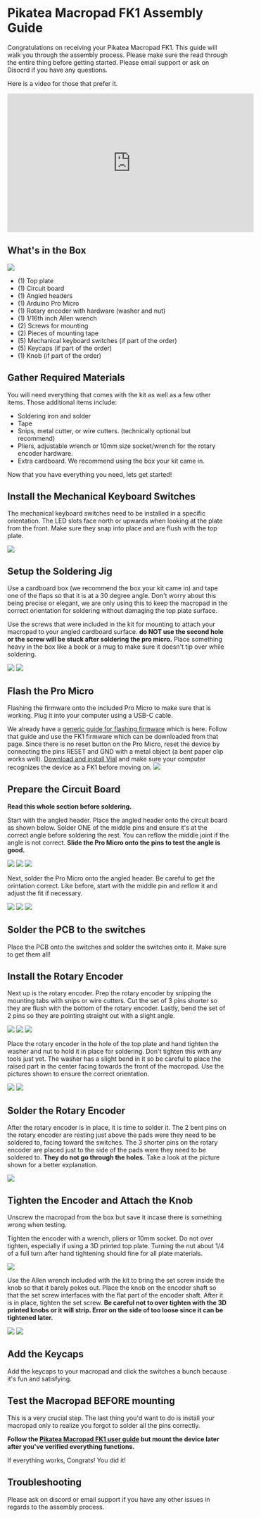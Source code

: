 
# Pikatea Macropad FK1 Assembly Guide

Congratulations on receiving your Pikatea Macropad FK1. This guide will walk you through the assembly process. Please make sure the read through the entire thing before getting started. Please email support or ask on Disocrd if you have any questions.

Here is a video for those that prefer it.
<center><iframe width="560" height="315" src="https://www.youtube.com/embed/i-vZ7Uzu6m4" title="YouTube video player" frameborder="0" allow="accelerometer; autoplay; clipboard-write; encrypted-media; gyroscope; picture-in-picture" allowfullscreen></iframe></center>

## What's in the Box
![](/assets/FK1/fk1-assembly-1.jpg)
* (1) Top plate
* (1) Circuit board
* (1) Angled headers
* (1) Arduino Pro Micro
* (1) Rotary encoder with hardware (washer and nut)
* (1) 1/16th inch Allen wrench
* (2) Screws for mounting
* (2) Pieces of mounting tape
* (5) Mechanical keyboard switches (if part of the order)
* (5) Keycaps (if part of the order)
* (1) Knob (if part of the order)

## Gather Required Materials
You will need everything that comes with the kit as well as a few other items. Those additional items include:

* Soldering iron and solder
* Tape
* Snips, metal cutter, or wire cutters. (technically optional but recommend)
* Pliers, adjustable wrench or 10mm size socket/wrench for the rotary encoder hardware.
* Extra cardboard. We recommend using the box your kit came in. 

Now that you have everything you need, lets get started!

## Install the Mechanical Keyboard Switches
The mechanical keyboard switches need to be installed in a specific orientation. The LED slots face north or upwards when looking at the plate from the front. Make sure they snap into place and are flush with the top plate. 

![](/assets/FK1/fk1-assembly-3-switches.jpg)

## Setup the Soldering Jig
Use a cardboard box (we recommend the box your kit came in) and tape one of the flaps so that it is at a 30 degree angle. Don't worry about this being precise or elegant, we are only using this to keep the macropad in the correct orientation for soldering without damaging the top plate surface.

Use the screws that were included in the kit for mounting to attach your macropad to your angled cardboard surface. **do NOT use the second hole or the screw will be stuck after soldering the pro micro.** Place something heavy in the box like a book or a mug to make sure it doesn't tip over while soldering.

![](/assets/FK1/fk1-assembly-5-box.jpg)
![](/assets/FK1/fk1-assembly-4-box-warning.jpg)

## Flash the Pro Micro

Flashing the firmware onto the included Pro Micro to make sure that is working. Plug it into your computer using a USB-C cable.

We already have a [generic guide for flashing firmware](/firmware-download-and-update-guide.html) which is here. Follow that guide and use the FK1 firmware which can be downloaded from that page. Since there is no reset button on the Pro Micro, reset the device by connecting the pins RESET and GND with a metal object (a bent paper clip works well). [Download and install Vial](https://get.vial.today) and make sure your computer recognizes the device as a FK1 before moving on.
![](/assets/FinnGus/DSC08955.JPG)

## Prepare the Circuit Board

**Read this whole section before soldering.**

Start with the angled header. Place the angled header onto the circuit board as shown below. Solder ONE of the middle pins and ensure it's at the correct angle before soldering the rest. You can reflow the middle joint if the angle is not correct. **Slide the Pro Micro onto the pins to test the angle is good.**

![](/assets/FK1/fk1-assembly-2-angled-header.jpg)
![](/assets/FK1/fk1-assembly-9-angled-header.jpg)
![](/assets/FK1/fk1-assembly-10-angled-header.jpg)

Next, solder the Pro Micro onto the angled header. Be careful to get the orintation correct. Like before, start with the middle pin and reflow it and adjust the fit if necessary.

![](/assets/FK1/fk1-assembly-8-pcb.jpg)
![](/assets/FK1/fk1-assembly-7-pcb.jpg)
![](/assets/FK1/fk1-assembly-6-pcb.jpg)


## Solder the PCB to the switches

Place the PCB onto the switches and solder the switches onto it. Make sure to get them all!

## Install the Rotary Encoder
Next up is the rotary encoder. Prep the rotary encoder by snipping the mounting tabs with snips or wire cutters. Cut the set of 3 pins shorter so they are flush with the bottom of the rotary encoder. Lastly, bend the set of 2 pins so they are pointing straight out with a slight angle. 

![](/assets/FK1/fk1-assembly-12-encoder.jpg)
![](/assets/FK1/fk1-assembly-13-encoder.jpg)
![](/assets/FK1/fk1-assembly-14-encoder.jpg)

Place the rotary encoder in the hole of the top plate and hand tighten the washer and nut to hold it in place for soldering. Don't tighten this with any tools just yet. The washer has a slight bend in it so be careful to place the raised part in the center facing towards the front of the macropad. Use the pictures shown to ensure the correct orientation. 

![](/assets/FK1/fk1-assembly-15-encoder-hardware.jpg)
![](/assets/FK1/fk1-assembly-17-encoder-hardware.jpg)

## Solder the Rotary Encoder
After the rotary encoder is in place, it is time to solder it. The 2 bent pins on the rotary encoder are resting just above the pads were they need to be soldered to, facing toward the switches. The 3 shorter pins on the rotary encoder are placed just to the side of the pads were they need to be soldered to. **They do not go through the holes.** Take a look at the picture shown for a better explanation. 

![](/assets/FK1/fk1-assembly-16-encoder.jpg)

## Tighten the Encoder and Attach the Knob
Unscrew the macropad from the box but save it incase there is something wrong when testing. 

Tighten the encoder with a wrench, pliers or 10mm socket. Do not over tighten, especially if using a 3D printed top plate. Turning the nut about 1/4 of a full turn after hand tightening should fine for all plate materials.

![](/assets/FK1/fk1-assembly-19-encoder-tighten.jpg)

Use the Allen wrench included with the kit to bring the set screw inside the knob so that it barely pokes out. Place the knob on the encoder shaft so that the set screw interfaces with the flat part of the encoder shaft. After it is in place, tighten the set screw. **Be careful not to over tighten with the 3D printed knobs or it will strip. Error on the side of too loose since it can be tightened later.**

![](/assets/FK1/fk1-assembly-20-knob.jpg)
![](/assets/FK1/fk1-assembly-21-knob.jpg)

## Add the Keycaps
Add the keycaps to your macropad and click the switches a bunch because it's fun and satisfying.

## Test the Macropad BEFORE mounting
This is a very crucial step. The last thing you'd want to do is install your macropad only to realize you forgot to solder all the pins correctly. 

**Follow the [Pikatea Macropad FK1 user guide](/PikateaMacropadFK1/) but mount the device later after you've verified everything functions.**

If everything works, Congrats! You did it!

## Troubleshooting
Please ask on discord or email support if you have any other issues in regards to the assembly process.

<Footer/>
